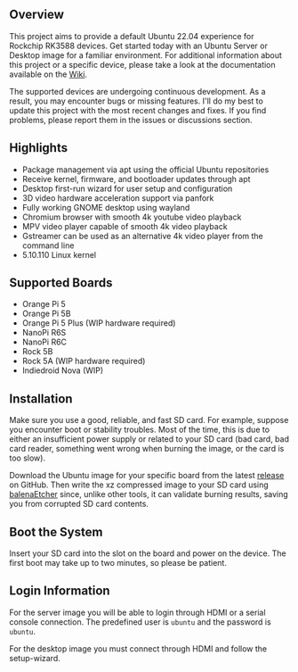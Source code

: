 ## Overview

This project aims to provide a default Ubuntu 22.04 experience for Rockchip RK3588 devices. Get started today with an Ubuntu Server or Desktop image for a familiar environment. For additional information about this project or a specific device, please take a look at the documentation available on the [Wiki](https://github.com/Joshua-Riek/ubuntu-rockchip/wiki).

The supported devices are undergoing continuous development. As a result, you may encounter bugs or missing features. I'll do my best to update this project with the most recent changes and fixes. If you find problems, please report them in the issues or discussions section.

## Highlights

* Package management via apt using the official Ubuntu repositories
* Receive kernel, firmware, and bootloader updates through apt
* Desktop first-run wizard for user setup and configuration
* 3D video hardware acceleration support via panfork
* Fully working GNOME desktop using wayland
* Chromium browser with smooth 4k youtube video playback
* MPV video player capable of smooth 4k video playback
* Gstreamer can be used as an alternative 4k video player from the command line
* 5.10.110 Linux kernel

## Supported Boards

* Orange Pi 5
* Orange Pi 5B
* Orange Pi 5 Plus (WIP hardware required)
* NanoPi R6S
* NanoPi R6C
* Rock 5B
* Rock 5A (WIP hardware required)
* Indiedroid Nova (WIP)

## Installation

Make sure you use a good, reliable, and fast SD card. For example, suppose you encounter boot or stability troubles. Most of the time, this is due to either an insufficient power supply or related to your SD card (bad card, bad card reader, something went wrong when burning the image, or the card is too slow).

Download the Ubuntu image for your specific board from the latest [release](https://github.com/Joshua-Riek/ubuntu-rockchip/releases) on GitHub. Then write the xz compressed image to your SD card using [balenaEtcher](https://www.balena.io/etcher) since, unlike other tools, it can validate burning results, saving you from corrupted SD card contents.

## Boot the System

Insert your SD card into the slot on the board and power on the device. The first boot may take up to two minutes, so please be patient.

## Login Information

For the server image you will be able to login through HDMI or a serial console connection. The predefined user is `ubuntu` and the password is `ubuntu`.

For the desktop image you must connect through HDMI and follow the setup-wizard.
